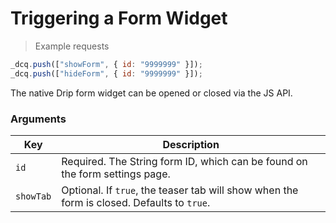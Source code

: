 # Triggering a Form Widget

> Example requests

```javascript
_dcq.push(["showForm", { id: "9999999" }]);
_dcq.push(["hideForm", { id: "9999999" }]);
```

The native Drip form widget can be opened or closed via the JS API.

### Arguments

<table>
  <thead>
    <tr>
      <th>Key</th>
      <th>Description</th>
    </tr>
  </thead>
  <tbody>
    <tr>
      <td><code>id</code></td>
      <td>Required. The String form ID, which can be found on the form settings page.</td>
    </tr>
    <tr>
      <td><code>showTab</code></td>
      <td>Optional. If <code>true</code>, the teaser tab will show when the form is closed. Defaults to <code>true</code>.</td>
    </tr>
  </tbody>
</table>